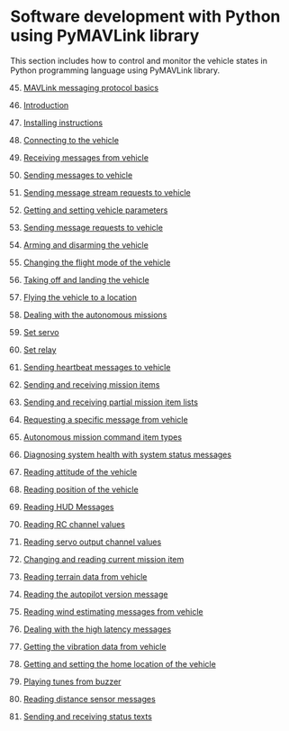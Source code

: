 # Software development with Python using PyMAVLink library

This section includes how to control and monitor the vehicle states in Python programming language using PyMAVLink library.

45. [MAVLink messaging protocol basics]()

46. [Introduction]()

47. [Installing instructions](installing-pymavlink.md)

48. [Connecting to the vehicle](vehicle-connection.py)

49. [Receiving messages from vehicle](receive-message.py)

50. [Sending messages to vehicle](send-message.py)

51. [Sending message stream requests to vehicle](request-stream.py)

52. [Getting and setting vehicle parameters](get-set-parameter.py)

53. [Sending message requests to vehicle](request-message.py)

54. [Arming and disarming the vehicle](arm-disarm.py)

55. [Changing the flight mode of the vehicle](change-mode.py)

56. [Taking off and landing the vehicle](takeoff-land.py)

57. [Flying the vehicle to a location](goto-location.py)

58. [Dealing with the autonomous missions]()

59. [Set servo](set-servo.py)

60. [Set relay](set-relay.py)

61. [Sending heartbeat messages to vehicle]()

62. [Sending and receiving mission items]()

63. [Sending and receiving partial mission item lists]()

64. [Requesting a specific message from vehicle]()

65. [Autonomous mission command item types]()

66. [Diagnosing system health with system status messages]()

67. [Reading attitude of the vehicle]()

68. [Reading position of the vehicle]()

69. [Reading HUD Messages]()

70. [Reading RC channel values]()

71. [Reading servo output channel values]()

72. [Changing and reading current mission item]()

73. [Reading terrain data from vehicle]()

74. [Reading the autopilot version message]()

75. [Reading wind estimating messages from vehicle]()

76. [Dealing with the high latency messages]()

77. [Getting the vibration data from vehicle]()

78. [Getting and setting the home location of the vehicle](home-get-set.py)

79. [Playing tunes from buzzer]()

80. [Reading distance sensor messages]()

81. [Sending and receiving status texts]()

